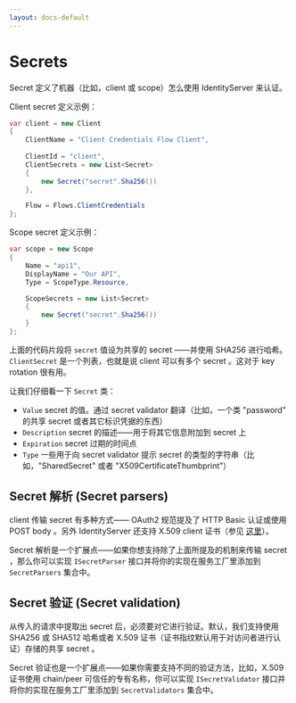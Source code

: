 ```yaml
---
layout: docs-default
---
```


# Secrets

Secret 定义了机器（比如，client 或 scope）怎么使用 IdentityServer 来认证。

Client secret 定义示例：

```csharp
var client = new Client
{
    ClientName = "Client Credentials Flow Client",
    
    ClientId = "client",
    ClientSecrets = new List<Secret>
    { 
        new Secret("secret".Sha256())
    },

    Flow = Flows.ClientCredentials   
};
```

Scope secret 定义示例：

```csharp
var scope = new Scope
{
    Name = "api1",
    DisplayName = "Our API",
    Type = ScopeType.Resource,

    ScopeSecrets = new List<Secret>
    {
        new Secret("secret".Sha256())
    }
};
```

上面的代码片段将 `secret` 值设为共享的 secret ——并使用 SHA256 进行哈希。`ClientSecret` 是一个列表，也就是说 client 可以有多个 secret 。这对于 key rotation 很有用。

让我们仔细看一下 `Secret` 类：

* `Value` secret 的值。通过 secret validator 翻译（比如，一个类 "password" 的共享 secret 或者其它标识凭据的东西）
* `Description` secret 的描述——用于将其它信息附加到 secret 上
* `Expiration` secret 过期的时间点
* `Type` 一些用于向 secret validator 提示 secret 的类型的字符串（比如，"SharedSecret" 或者 "X509CertificateThumbprint"）

## Secret 解析 (Secret parsers)

client 传输 secret 有多种方式—— OAuth2 规范提及了 HTTP Basic 认证或使用 POST body 。另外 IdentityServer 还支持 X.509 client 证书（参见 [这里](../advanced/clientCerts.html)）。

Secret 解析是一个扩展点——如果你想支持除了上面所提及的机制来传输 secret ，那么你可以实现 `ISecretParser` 接口并将你的实现在服务工厂里添加到 `SecretParsers` 集合中。

## Secret 验证 (Secret validation)

从传入的请求中提取出 secret 后，必须要对它进行验证。默认，我们支持使用 SHA256 或 SHA512 哈希或者 X.509 证书（证书指纹默认用于对访问者进行认证）存储的共享 secret 。

Secret 验证也是一个扩展点——如果你需要支持不同的验证方法，比如，X.509 证书使用 chain/peer 可信任的专有名称，你可以实现 `ISecretValidator` 接口并将你的实现在服务工厂里添加到 `SecretValidators` 集合中。
